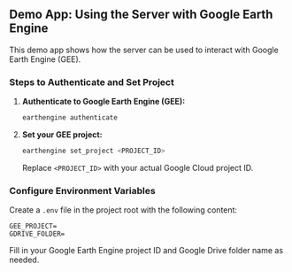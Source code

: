 ## Demo App: Using the Server with Google Earth Engine

This demo app shows how the server can be used to interact with Google Earth Engine (GEE).

### Steps to Authenticate and Set Project

1. **Authenticate to Google Earth Engine (GEE):**
    ```bash
    earthengine authenticate
    ```

2. **Set your GEE project:**
    ```bash
    earthengine set_project <PROJECT_ID>
    ```
    Replace `<PROJECT_ID>` with your actual Google Cloud project ID.

### Configure Environment Variables

Create a `.env` file in the project root with the following content:

```env
GEE_PROJECT=
GDRIVE_FOLDER=
```
Fill in your Google Earth Engine project ID and Google Drive folder name as needed.
